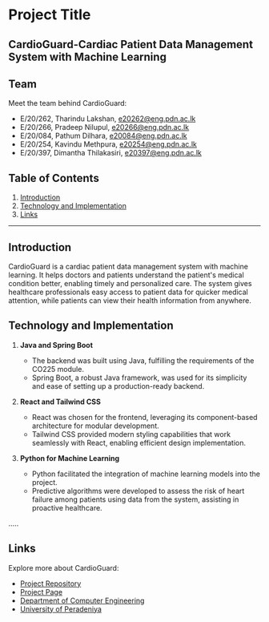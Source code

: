 # Project Title
CardioGuard-Cardiac Patient Data Management System with Machine Learning
---

<!-- 
This is a sample image, to show how to add images to your page. To learn more options, please refer [this](https://projects.ce.pdn.ac.lk/docs/faq/how-to-add-an-image/)

![Sample Image](./images/sample.png)
 -->

## Team

Meet the team behind CardioGuard:
-  E/20/262, Tharindu Lakshan, [e20262@eng.pdn.ac.lk](mailto:e20262@eng.pdn.ac.lk)
-  E/20/266, Pradeep Nilupul, [e20266@eng.pdn.ac.lk](mailto:e20266@eng.pdn.ac.lk)
-  E/20/084, Pathum Dilhara, [e20084@eng.pdn.ac.lk](mailto:e20084@eng.pdn.ac.lk)
-  E/20/254, Kavindu Methpura, [e20254@eng.pdn.ac.lk](mailto:e20254@eng.pdn.ac.lk)
-  E/20/397, Dimantha Thilakasiri, [e20397@eng.pdn.ac.lk](mailto:e20397@eng.pdn.ac.lk)

## Table of Contents
1. [Introduction](#introduction)
2. [Technology and Implementation](#technology-and-implementation)
3. [Links](#links)

---

## Introduction

  CardioGuard is a cardiac patient data management system with machine learning. It helps doctors and patients understand the patient's medical condition better, enabling timely and personalized care. The system gives healthcare professionals easy access to patient data for quicker medical attention, while patients can view their health information from anywhere.

## Technology and Implementation

1. **Java and Spring Boot**  
   - The backend was built using Java, fulfilling the requirements of the CO225 module. 
   - Spring Boot, a robust Java framework, was used for its simplicity and ease of setting up a production-ready backend.

2. **React and Tailwind CSS**  
   - React was chosen for the frontend, leveraging its component-based architecture for modular development.
   - Tailwind CSS provided modern styling capabilities that work seamlessly with React, enabling efficient design implementation.

3. **Python for Machine Learning**  
   - Python facilitated the integration of machine learning models into the project.
   - Predictive algorithms were developed to assess the risk of heart failure among patients using data from the system, assisting in proactive healthcare.

.....

## Links

Explore more about CardioGuard:
- [Project Repository](https://github.com/cepdnaclk/e20-co227-Cardiac-Patient-Data-Management-System)
- [Project Page](https://cepdnaclk.github.io/e20-co227-Cardiac-Patient-Data-Management-System)
- [Department of Computer Engineering](http://www.ce.pdn.ac.lk/)
- [University of Peradeniya](https://eng.pdn.ac.lk/)
